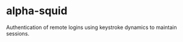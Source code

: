 alpha-squid
===========

Authentication of remote logins using keystroke dynamics to maintain sessions.
